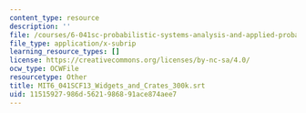 ```yaml
---
content_type: resource
description: ''
file: /courses/6-041sc-probabilistic-systems-analysis-and-applied-probability-fall-2013/11515927986d5621986891ace874aee7_MIT6_041SCF13_Widgets_and_Crates_300k.vtt
file_type: application/x-subrip
learning_resource_types: []
license: https://creativecommons.org/licenses/by-nc-sa/4.0/
ocw_type: OCWFile
resourcetype: Other
title: MIT6_041SCF13_Widgets_and_Crates_300k.srt
uid: 11515927-986d-5621-9868-91ace874aee7
---
```

